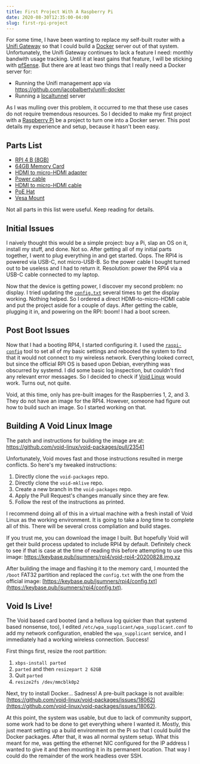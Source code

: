 ```yaml
---
title: First Project With A Raspberry Pi
date: 2020-08-30T12:35:00-04:00
slug: first-rpi-project
---
```


For some time, I have been wanting to replace my self-built router with a
[Unifi Gateway][usgw] so that I could build a [Docker][docker] server out of
that system. Unfortunately, the Unifi Gateway continues to lack a feature I
need: monthly bandwith usage tracking. Until it at least gains that feature,
I will be sticking with [pfSense][pfsense]. But there are at least two things
that I really need a Docker server for:

* Running the Unifi management app via https://github.com/jacobalberty/unifi-docker
* Running a [localtunnel][localtunnel] server

As I was mulling over this problem, it occurred to me that these use cases
do not require tremendous resources. So I decided to make my first project
with a [Raspberry Pi][rpi] be a project to turn one into a Docker server.
This post details my experience and setup, because it hasn't been easy.

## Parts List

* [RPI 4 B (8GB)](https://web.archive.org/web/20200828214703/https://www.microcenter.com/product/622539/4_Model_B_-_8GB_DDR4)
* [64GB Memory Card](https://web.archive.org/web/20200828214836/https://www.microcenter.com/product/615250/64GB_Canvas_Select_Plus_MicroSDHC_Class_10-_UHS-1_Flash_Memory_Card_w-_Adapter)
* [HDMI to micro-HDMI adapter](https://web.archive.org/web/20200828215016/https://www.microcenter.com/product/608458/6_in_34AWG_High_Speed_HDMI_Cable_With_Ethernet_Port_Saver)
* [Power cable](https://web.archive.org/web/20181004095419/http://www.microcenter.com/product/461761/micro_usb_wall_charger)
* [HDMI to micro-HDMI cable](https://web.archive.org/web/20200828215631/https://www.microcenter.com/product/608177/Micro-HDMI_to_Standard_HDMI_(A-M),_1m_cable)
* [PoE Hat](https://web.archive.org/web/20200828215917/https://www.amazon.com/gp/product/B07XB5PR9J)
* [Vesa Mount](https://web.archive.org/web/20200828220019/https://www.amazon.com/gp/product/B079J5SFYS)

Not all parts in this list were useful. Keep reading for details.

## Initial Issues

I naively thought this would be a simple project: buy a Pi, slap an OS on it,
install my stuff, and done. Not so. After getting all of my initial parts
together, I went to plug everything in and get started. Oops. The RPI4 is
powered via USB-C, not micro-USB-B. So the power cable I bought turned out
to be useless and I had to return it. Resolution: power the RPI4 via a USB-C
cable connected to my laptop.

Now that the device is getting power, I discover my second problem: no display.
I tried updating the [`config.txt`](configtxt) several times to get the display
working. Nothing helped. So I ordered a direct HDMI-to-micro-HDMI cable and
put the project aside for a couple of days. After getting the cable, plugging
it in, and powering on the RPI: boom! I had a boot screen.

## Post Boot Issues

Now that I had a booting RPI4, I started configuring it. I used the
[`raspi-config`][raspi-config] tool to set all of my basic settings and rebooted
the system to find that it would not connect to my wireless network. Everything
looked correct, but since the official RPI OS is based upon Debian, everything
was obscurred by systemd. I did some basic log inspection, but couldn't find
any relevant error messages. So I decided to check if [Void Linux][void] would
work. Turns out, not quite.

Void, at this time, only has pre-built images for the Raspberries 1, 2, and 3.
They do not have an image for the RPI4. However, someone had figure out how
to build such an image. So I started working on that.

## Building A Void Linux Image

The patch and instructions for building the image are at:
https://github.com/void-linux/void-packages/pull/23541

Unfortunately, Void moves fast and those instructions resulted in merge
conflicts. So here's my tweaked instructions:

1. Directly clone the `void-packages` repo.
2. Directly clone the `void-mklive` repo.
3. Create a new branch in the `void-packages` repo.
4. Apply the Pull Request's changes manually since they are few.
5. Follow the rest of the instructions as printed.

I recommend doing all of this in a virtual machine with a fresh install
of Void Linux as the working environment. It is going to take a _long_ time
to complete all of this. There will be several cross compliation and build
stages.

<aside>
  If you trust me, you can download the image I built. But hopefully Void
  will get their build process updated to include RPI4 by default. Definitely
  check to see if that is case at the time of reading this before attempting
  to use this image:
  <a href="https://keybase.pub/jsumners/void-rpi4-20200828.img.xz">
    https://keybase.pub/jsumners/rpi4/void-rpi4-20200828.img.xz
  </a>
</aside>

After building the image and flashing it to the memory card, I mounted the
`/boot` FAT32 partition and replaced the `config.txt` with the one from the
official image:
[https://keybase.pub/jsumners/rpi4/config.txt](https://keybase.pub/jsumners/rpi4/config.txt).

## Void Is Live!

The Void based card booted (and a helluva log quicker than that systemd based
nonsense, too), I edited `/etc/wpa_supplicant/wpa_supplicant.conf` to add my
network configuration, enabled the `wpa_supplicant` service, and I immediately
had a working wireless connection. Success!

First things first, resize the root partition:

1. `xbps-install parted`
2. `parted` and then `resizepart 2 62GB`
3. Quit `parted`
4. `resize2fs /dev/mmcblk0p2`

Next, try to install Docker... Sadness! A pre-built package is not availble:
[https://github.com/void-linux/void-packages/issues/18062](https://github.com/void-linux/void-packages/issues/18062).

At this point, the system was usable, but due to lack of community support, some
work had to be done to get everything where I wanted it. Mostly, this just meant
setting up a build environment on the Pi so that I could build the Docker
packages. After that, it was all normal system setup. What this meant for me,
was getting the ethernet NIC configured for the IP address I wanted to give it
and then mounting it in its permanent location. That way I could do the
remainder of the work headless over SSH.

[usgw]: https://web.archive.org/web/20200627121804/https://www.ui.com/unifi-routing/unifi-security-gateway-pro-4/
[docker]: https://en.wikipedia.org/wiki/Docker_(software)
[pfsense]: https://en.wikipedia.org/wiki/PfSense
[localtunnel]: https://github.com/localtunnel/localtunnel
[rpi]: https://en.wikipedia.org/wiki/Raspberry_Pi
[configtxt]: https://web.archive.org/web/20200808043054/https://www.raspberrypi.org/documentation/configuration/config-txt/README.md
[raspi-config]: https://web.archive.org/web/2/https://www.raspberrypi.org/documentation/configuration/raspi-config.md
[void]: https://voidlinux.org/
